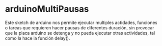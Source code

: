 # arduinoMultiPausas
Este sketch de arduino nos permite ejecutar multiples actidades, funciones o tareas que requieren hacer pausas de diferentes duración, sin provocar que la placa arduino se detenga y no pueda ejecutar otras actividades, tal como la hace la función delay().
